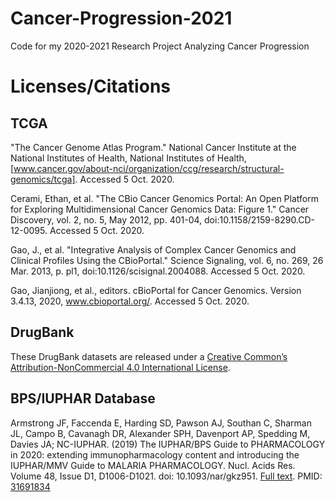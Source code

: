 # Cancer-Progression-2021
 Code for my 2020-2021 Research Project Analyzing Cancer Progression


# Licenses/Citations
## TCGA 
"The Cancer Genome Atlas Program." National Cancer Institute at the National Institutes of
Health, National Institutes of Health, [www.cancer.gov/about-nci/organization/ccg/research/structural-genomics/tcga]. Accessed 5 Oct. 2020.

Cerami, Ethan, et al. "The CBio Cancer Genomics Portal: An Open Platform for Exploring Multidimensional Cancer Genomics Data: Figure 1." Cancer Discovery, vol. 2, no. 5, May 2012, pp. 401-04, doi:10.1158/2159-8290.CD-12-0095. Accessed 5 Oct. 2020.

Gao, J., et al. "Integrative Analysis of Complex Cancer Genomics and Clinical Profiles Using the CBioPortal." Science Signaling, vol. 6, no. 269, 26 Mar. 2013, p. pl1, doi:10.1126/scisignal.2004088. Accessed 5 Oct. 2020.

Gao, Jianjiong, et al., editors. cBioPortal for Cancer Genomics. Version 3.4.13, 2020, www.cbioportal.org/. Accessed 5 Oct. 2020.

## DrugBank
These DrugBank datasets are released under a [Creative Common’s Attribution-NonCommercial 4.0 International License](https://creativecommons.org/licenses/by-nc/4.0/legalcode).

## BPS/IUPHAR Database

Armstrong JF, Faccenda E, Harding SD, Pawson AJ, Southan C, Sharman JL, Campo B, Cavanagh DR, Alexander SPH, Davenport AP, Spedding M, Davies JA; NC-IUPHAR. (2019) The IUPHAR/BPS Guide to PHARMACOLOGY in 2020: extending immunopharmacology content and introducing the IUPHAR/MMV Guide to MALARIA PHARMACOLOGY. Nucl. Acids Res. Volume 48, Issue D1, D1006-D1021. doi: 10.1093/nar/gkz951. [Full text](https://academic.oup.com/nar/article/48/D1/D1006/5613677). PMID: [31691834](https://pubmed.ncbi.nlm.nih.gov/31691834/)